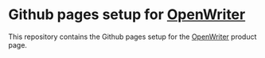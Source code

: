 # Github pages setup for [OpenWriter](https://github.com/OpenWorkspaceHub/OpenWriter)

This repository contains the Github pages setup for the [OpenWriter](https://github.com/OpenWorkspaceHub/OpenWriter) product page.
